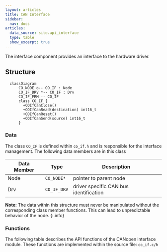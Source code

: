 ```yaml
---
layout: articles
title: CAN Interface
sidebar:
  nav: docs
articles:
  data_source: site.api_interface
  type: table
  show_excerpt: true
---
```


<div class="article__content" markdown="1">

The interface component provides an interface to the hardware driver.

## Structure

```mermaid
  classDiagram
      CO_NODE o-- CO_IF : Node
      CO_IF_DRV *-- CO_IF : Drv
      CO_IF_FRM -- CO_IF
      class CO_IF {
        +COIfCanClose()
        +COIfCanRead(destination) int16_t
        +COIfCanReset()
        +COIfCanSend(source) int16_t
      }
```

### Data

The class `CO_IF` is defined within `co_if.h` and is responsible for the interface management. The following data members are in this class

| Data Member | Type | Description |
| --- | --- | --- |
| Node | `CO_NODE*` | pointer to parent node |
| Drv | `CO_IF_DRV` | driver specific CAN bus identification |

**Note:** The data within this structure must never be manipulated without the corresponding class member functions. This can lead to unpredictable behavior of the node.
{:.info}

### Functions

The following table describes the API functions of the CANopen interface module. These functions are implemented within the source file: `co_if.c/h`

</div>
